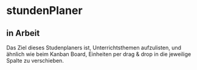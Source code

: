 # stundenPlaner

## in Arbeit

Das Ziel dieses Studenplaners ist, Unterrichtsthemen aufzulisten, und ähnlich wie beim Kanban Board, Einheiten per drag & drop in die jeweilige Spalte zu verschieben.

